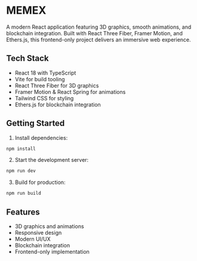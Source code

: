 # MEMEX

A modern React application featuring 3D graphics, smooth animations, and blockchain integration. Built with React Three Fiber, Framer Motion, and Ethers.js, this frontend-only project delivers an immersive web experience.

## Tech Stack
- React 18 with TypeScript
- Vite for build tooling
- React Three Fiber for 3D graphics
- Framer Motion & React Spring for animations
- Tailwind CSS for styling
- Ethers.js for blockchain integration

## Getting Started
1. Install dependencies:
```bash
npm install
```

2. Start the development server:
```bash
npm run dev
```

3. Build for production:
```bash
npm run build
```

## Features
- 3D graphics and animations
- Responsive design
- Modern UI/UX
- Blockchain integration
- Frontend-only implementation 